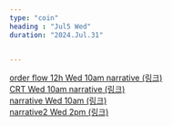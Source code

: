 ```yaml
---
type: "coin"
heading : "Jul5 Wed"
duration: "2024.Jul.31"


---
```

 


[order flow 12h Wed 10am narrative (링크)](/todo/images/order-flow-2024-07-31-10AM.png)   
[CRT Wed 10am narrative (링크)](/todo/images/CRT-2024-07-31-10AM.png)  
[narrative Wed 10am  (링크)](/todo/images/narrative-2024-07-31-10AM.png)  
[narrative2 Wed 2pm  (링크)](/todo/images/narrative2-2024-07-31-10AM.png)  


